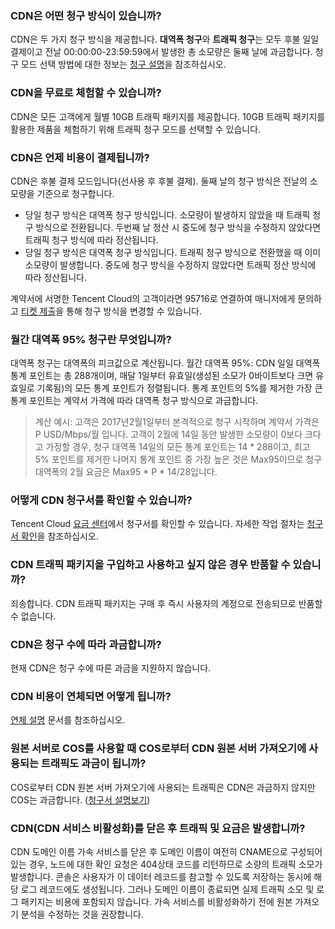 ### CDN은 어떤 청구 방식이 있습니까?
CDN은 두 가지 청구 방식을 제공합니다. **대역폭 청구**와 **트래픽 청구**는 모두 후불 일일 결제이고 전날 00:00:00-23:59:59에서 발생한 총 소모량은 둘째 날에 과금합니다. 청구 모드 선택 방법에 대한 정보는 [청구 설명](https://intl.cloud.tencent.com/document/product/228/2949)을 참조하십시오.

### CDN을 무료로 체험할 수 있습니까?
CDN은 모든 고객에게 월별 10GB 트래픽 패키지를 제공합니다. 10GB 트래픽 패키지를 활용한 제품을 체험하기 위해 트래픽 청구 모드를 선택할 수 있습니다.

### CDN은 언제 비용이 결제됩니까?
CDN은 후불 결제 모드입니다(선사용 후 후불 결제). 둘째 날의 청구 방식은 전날의 소모량을 기준으로 청구합니다.
- 당일 청구 방식은 대역폭 청구 방식입니다. 소모량이 발생하지 않았을 때 트래픽 청구 방식으로 전환됩니다. 두번째 날 정산 시 중도에 청구 방식을 수정하지 않았다면 트래픽 청구 방식에 따라 정산됩니다.
- 당일 청구 방식은 대역폭 청구 방식입니다. 트래픽 청구 방식으로 전환했을 때 이미 소모량이 발생합니다. 중도에 청구 방식을 수정하지 않았다면 트래픽 정산 방식에 따라 정산됩니다.

계약서에 서명한 Tencent Cloud의 고객이라면 95716로 연결하여 매니저에게 문의하고 [티켓 제출](https://console.cloud.tencent.com/workorder/category)을 통해 청구 방식을 변경할 수 있습니다.

### 월간 대역폭 95% 청구란 무엇입니까?
대역폭 청구는 대역폭의 피크값으로 계산됩니다.
월간 대역폭 95%: CDN 일일 대역폭 통계 포인트는 총 288개이며, 매달 1일부터 유효일(생성된 소모가 0바이트보다 크면 유효일로 기록됨)의 모든 통계 포인트가 정렬됩니다. 통계 포인트의 5%를 제거한 가장 큰 통계 포인트는 계약서 가격에 따라 대역폭 청구 방식으로 과금합니다.
> 계산 예시:
> 고객은 2017년2월1일부터 본격적으로 청구 시작하며 계약서 가격은 P USD/Mbps/월 입니다.
> 고객이 2월에 14일 동안 발생한 소모량이 0보다 크다고 가정할 경우, 청구 대역폭 14일의 모든 통계 포인트는 14 * 288이고, 최고 5% 포인트를 제거한 나머지 통계 포인트 중 가장 높은 것은 Max95이므로 청구 대역폭의 2월 요금은 Max95 * P * 14/28입니다.

### 어떻게 CDN 청구서를 확인할 수 있습니까?
Tencent Cloud [요금 센터](https://console.cloud.tencent.com/account)에서 청구서를 확인할 수 있습니다. 자세한 작업 절차는 [청구서 확인](https://intl.cloud.tencent.com/document/product/228/6071)을 참조하십시오.

### CDN 트래픽 패키지을 구입하고 사용하고 싶지 않은 경우 반품할 수 있습니까?
죄송합니다. CDN 트래픽 패키지는 구매 후 즉시 사용자의 계정으로 전송되므로 반품할 수 없습니다.


### CDN은 청구 수에 따라 과금합니까?
현재 CDN은 청구 수에 따른 과금을 지원하지 않습니다.

### CDN 비용이 연체되면 어떻게 됩니까?
[연체 설명](https://intl.cloud.tencent.com/document/product/228/2954) 문서를 참조하십시오.

###  원본 서버로 COS를 사용할 때 COS로부터 CDN 원본 서버 가져오기에 사용되는 트래픽도 과금이 됩니까?
COS로부터 CDN 원본 서버 가져오기에 사용되는 트래픽은 CDN은 과금하지 않지만 COS는 과금합니다. ([청구서 설명보기](https://intl.cloud.tencent.com/document/product/436/16871))

### CDN(CDN 서비스 비활성화)를 닫은 후 트래픽 및 요금은 발생합니까?
CDN 도메인 이름 가속 서비스를 닫은 후 도메인 이름이 여전히 CNAME으로 구성되어 있는 경우, 노드에 대한 확인 요청은 404상태 코드를 리턴하므로 소량의 트래픽 소모가 발생합니다. 콘솔은 사용자가 이 데이터 레코드를 참고할 수 있도록 저장하는 동시에 해당 로그 레코드에도 생성됩니다. 그러나 도메인 이름이 종료되면 실제 트래픽 소모 및 로그 패키지는 비용에 포함되지 않습니다. 가속 서비스를 비활성화하기 전에 원본 가져오기 분석을 수정하는 것을 권장합니다.
